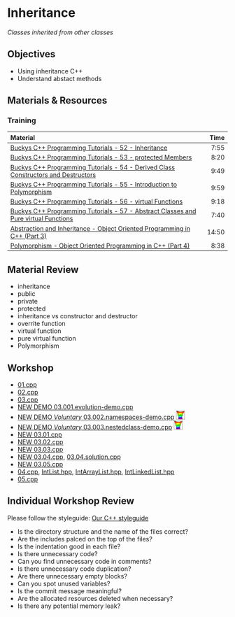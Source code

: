 # Inheritance
*Classes inherited from other classes*

## Objectives
 - Using inheritance C++
 - Understand abstact methods

## Materials & Resources
### Training
| Material | Time |
|:---------|-----:|
| [Buckys C++ Programming Tutorials - 52 - Inheritance](https://www.youtube.com/watch?v=gq2Igdc-OSI) | 7:55 |
| [Buckys C++ Programming Tutorials - 53 - protected Members](https://www.youtube.com/watch?v=DHAAy4GJ684) | 8:20 |
| [Buckys C++ Programming Tutorials - 54 - Derived Class Constructors and Destructors](https://www.youtube.com/watch?v=Z_vJEKU9WTg) | 9:49 |
| [Buckys C++ Programming Tutorials - 55 - Introduction to Polymorphism](https://www.youtube.com/watch?v=R_PPA9eejDw) | 9:59 |
| [Buckys C++ Programming Tutorials - 56 - virtual Functions](https://www.youtube.com/watch?v=DudHooleNVg) | 9:18 |
| [Buckys C++ Programming Tutorials - 57 - Abstract Classes and Pure virtual Functions](https://www.youtube.com/watch?v=ndz3EHpFEZc) | 7:40 |
| [Abstraction and Inheritance - Object Oriented Programming in C++ (Part 3)](https://www.youtube.com/watch?v=1c9BQYQDnHs) | 14:50 |
| [Polymorphism - Object Oriented Programming in C++ (Part 4)](https://www.youtube.com/watch?v=bP-Trkf8hNA) | 8:38 |

## Material Review
 - inheritance
 - public
 - private
 - protected
 - inheritance vs constructor and destructor
 - overrite function
 - virtual function
 - pure virtual function
 - Polymorphism

## Workshop
 - [01.cpp](workshop/01.cpp)
 - [02.cpp](workshop/02.cpp)
 - [03.cpp](workshop/03.cpp)
 - [NEW DEMO 03.001.evolution-demo.cpp](workshop/03.001.evolution-demo.cpp)
 - [NEW DEMO *Voluntary* 03.002.namespaces-demo.cpp](workshop/03.002.namespaces-demo.cpp) ![Szorgalmi, kitekintes](../../cpp-basics/pointers/smaller.gif?raw=true "Szorgalmi, kitekintes")
 - [NEW DEMO *Voluntary* 03.003.nestedclass-demo.cpp](workshop/03.003.nestedclass-demo.cpp) ![Szorgalmi, kitekintes](../../cpp-basics/pointers/smaller.gif?raw=true "Szorgalmi, kitekintes")
 - [NEW 03.01.cpp](workshop/03.01.cpp)
 - [NEW 03.02.cpp](workshop/03.02.cpp)
 - [NEW 03.03.cpp](workshop/03.03.cpp)
 - [NEW 03.04.cpp](workshop/03.04.cpp), [03.04.solution.cpp](workshop/03.04.solution.cpp)
 - [NEW 03.05.cpp](workshop/03.05.cpp)
 - [04.cpp](workshop/04.cpp), [IntList.hpp](workshop/IntList.hpp), [IntArrayList.hpp](workshop/IntArrayList.hpp), [IntLinkedList.hpp](workshop/IntLinkedList.hpp)
 - [05.cpp](workshop/05.cpp)

## Individual Workshop Review
Please follow the styleguide: [Our C++ styleguide](../../styleguide/cpp.md)

 - Is the directory structure and the name of the files correct?
 - Are the includes palced on the top of the files?
 - Is the indentation good in each file?
 - Is there unnecessary code?
 - Can you find unnecessary code in comments?
 - Is there unnecessary code duplication?
 - Are there unnecessary empty blocks?
 - Can you spot unused variables?
 - Is the commit message meaningful?
 - Are the allocated resources deleted when necessary?
 - Is there any potential memory leak?

